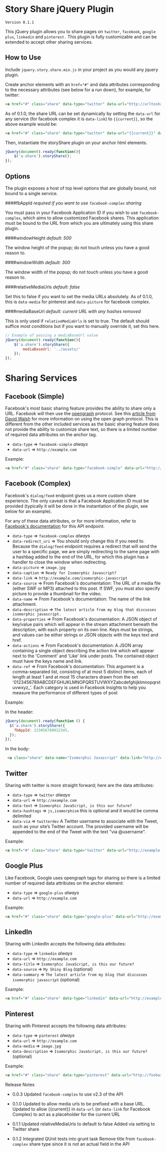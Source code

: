 Story Share jQuery Plugin
==================================================


`Version 0.1.1`

This jQuery plugin allows you to share pages on `twitter`, `facebook`, `google plus`, `linkedin` and `pinterest.` This plugin is fully customizable and can be extended to accept other sharing services.

How to Use
--------------------------------------

Include `jquery.story.share.min.js` in your project as you would any jquery plugin.

Create anchor elements with an `href="#"` and data attributes corresponding to the necessary attributes (see below for a run down), for example, for twitter:

```html
<a href="#" class="share" data-type="twitter" data-url="http://urltoshare.com" data-text="text to share" data-hashtags="comma,delimited,hashtags">
```

As of 0.1.0, the share URL can be set dynamically by setting the `data-url` for any service (for facebook complex it is `data-link`) to `{{current}}`, so the above example would be:

```html
<a href="#" class="share" data-type="twitter" data-url="{{current}}" data-text="text to share" data-hashtags="comma,delimited,hashtags">
```
Then, instantiate the storyShare plugin on your anchor html elements.

```javascript
jQuery(document).ready(function(){
    $('a.share').storyShare();
});
```


Options
---
The plugin exposes a host of top level options that are globally bound, not bound to a single service.

####fbAppId
_required if you want to use `facebook-complex` sharing_

You must pass in your Facebook Application ID if you wish to use `facebook-complex`, which aims to allow customized Facebook shares. This application must be bound to the URL from which you are ultimately using this share plugin.

####windowHeight
_default: 500_

The window height of the popup; do not touch unless you have a good reason to.

####windowWidth
_default: 300_

The window width of the popup; do not touch unless you have a good reason to.

####relativeMediaUrls
_default: false_

Set this to false if you want to set the media URLs absolutely. As of 0.1.0, this is `data-media` for pinterest and `data-picture` for facebook complex.

####mediaBaseUrl
_default: current URL with any hashes removed_

This is only used if `relativeMediaUrls` is set to true. The default should suffice most conditions but if you want to manually override it, set this here.


```javascript
// Example of passing a mediaBaseUrl value
jQuery(document).ready(function(){
    $('a.share').storyShare({
        mediaBaseUrl: '../assets/'
    });
});

```




Sharing Services
===


Facebook (Simple)
---
Facebook's most basic sharing feature provides the ability to share only a URL. Facebook will then use the [opengraph](http://ogp.me/) protocol. See this [article from David Walsh](http://davidwalsh.name/facebook-meta-tags) for more information on using the open graph protocol. This is different from the other included services as the basic sharing feature does not provide the ability to customize share text, so there is a limited number of required data attributes on the anchor tag.

* `data-type` => `facebook-simple` *always*
* `data-url` => `http://example.com`

Example:

```html
<a href="#" class="share" data-type="facebook-simple" data-url="http://foobar.com">Click to Share on Facebook</a>
```

Facebook (Complex)
---
Facebook's `dialog/feed` endpoint gives us a more custom share experience. The only caveat is that a Facebook Application ID must be provided (typically it will be done in the instantiation of the plugin, see below for an example).

For any of these data attributes, or for more information, refer to [Facebook's documentation](https://developers.facebook.com/docs/sharing/reference/feed-dialog/v2.3) for this API endpoint.

* `data-type` => `facebook-complex` *always*
* `data-redirect_uri` => You should only change this if you need to. Because the `dialog/feed` endpoint requires a redirect that will send the user to a specific page, we are simply redirecting to the same page with a hashbag added to the end of the URL, for which this plugin has a handler to close the window when redirecting.
* `data-picture` => `image.jpg`
* `data-caption` => `Ready for Isomorphic Javascript?`
* `data-link` => `http://example.com/isomorphic-javascript`
* `data-source` => From Facebook's documentation: The URL of a media file (either SWF or MP3) attached to this post. If SWF, you must also specify picture to provide a thumbnail for the video.
* `data-name` => From Facebook's documentation: The name of the link attachment.
* `data-description` => `The latest article from my blog that discusses isomorphic javascript.`
* `data-properties` => From Facebook's documentation: A JSON object of key/value pairs which will appear in the stream attachment beneath the description, with each property on its own line. Keys must be strings, and values can be either strings or JSON objects with the keys text and href.
* `data-actions` => From Facebook's documentation: A JSON array containing a single object describing the action link which will appear next to the 'Comment' and 'Like' link under posts. The contained object must have the keys name and link.
* `data-ref` => From Facebook's documentation: This argument is a comma-separated list, consisting of at most 5 distinct items, each of length at least 1 and at most 15 characters drawn from the set '0123456789ABCDEFGHIJKLMNOPQRSTUVWXYZabcdefghijklmnopqrstuvwxyz_'. Each category is used in Facebook Insights to help you measure the performance of different types of post

Example:

In the header:

```javascript
jQuery(document).ready(function () {
  $('a.share').storyShare({
    fbAppId: 123456789012345,
  });
});
```

In the body:


```html
 <a class="share" data-name="Isomorphic Javascript" data-link="http://example.com/isomorphic-javascript" data-description="The latest article from my blog that discusses isomorphic javascript." data-type="facebook-complex" data-picture="image.jpg" data-caption="Ready for Isomorphic JavaScript?" href="#">Share on Facebook</a>
```


Twitter
---
Sharing with twitter is more straight forward; here are the data attributes:

* `data-type` => `twitter` *always*
* `data-url` => `http://example.com`
* `data-text` => `Isomorphic JavaScript, is this our future?`
* `data-hashtags` => `js,isomorphism` this is optional and it would be comma delimited
* `data-via` => `twitterdev` A Twitter username to associate with the Tweet, such as your site’s Twitter account. The provided username will be appended to the end of the Tweet with the text "via @username".

Example:

```html
<a href="#" class="share" data-type="twitter" data-url="http://example.com" data-text="Isomorphic JavaScript, is this our future?" data-hashtags="js,isomorphism" data-via="twitter-dev">Click to Share on Twitter</a>
```

Google Plus
---
Like Facebook, Google uses opengraph tags for sharing so there is a limited number of required data attributes on the anchor element:

* `data-type` => `google-plus` *always*
* `data-url` => `http://example.com`

Example:

```html
<a href="#" class="share" data-type="google-plus" data-url="http://example.com">Click to Share on Google Plus</a>
```

LinkedIn
---
Sharing with LinkedIn accepts the following data attributes:

* `data-type` => `linkedin` *always*
* `data-url` => `http://example.com`
* `data-title` => `Isomorphic JavaScript, is this our future?`
* `data-source` => `My Shiny Blog` (optional)
* `data-summary` => `The latest article from my blog that discusses isomorphic javascript` (optional)

Example:

```html
<a href="#" class="share" data-type="linkedin" data-url="http://example" data-source="My Shiny Blog" data-title="Isomorphic JavaScript, is this our future?" data-summary="The latest article from my blog that discusses isomorphic javascript">Click to Share on LinkedIn</a>
```

Pinterest
---
Sharing with Pinterest accepts the following data attributes:

* `data-type` => `pinterest` *always*
* `data-url` => `http://example.com`
* `data-media` => `image.jpg`
* `data-description` => `Isomorphic JavaScript, is this our future?` (optional)


Example:

```html
<a href="#" class="share" data-type="pinterest" data-url="http://foobar.com" data-description="My Shiny Blog" data-media="image.jpg">Click to Share on Pinterest</a>
```

Release Notes

* 0.0.3
Updated `facebook-complex` to use v2.3 of the API

* 0.1.0
Updated to allow media urls to be prefixed with a base URL.
Updated to allow {{current}} in `data-url` (or `data-link` for Facebook Complex) to act as a placeholder for the current URL

* 0.1.1
Updated relativeMediaUrls to default to false
Added via setting to Twitter share

* 0.1.2
Integrated QUnit tests into grunt task
Remove title from `facebook-complex` share type  since it is not an actual field in the API




